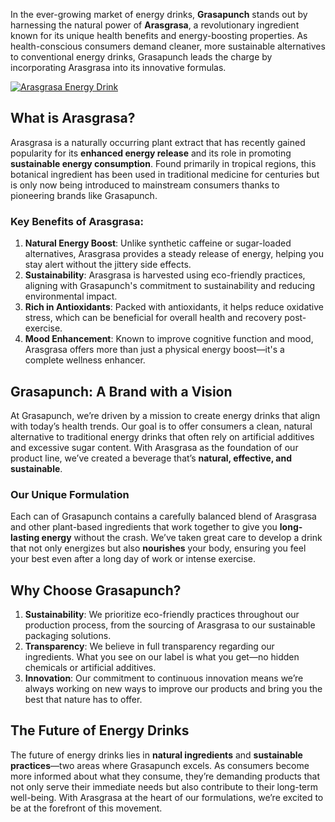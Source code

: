 In the ever-growing market of energy drinks, **Grasapunch** stands out by harnessing the natural power of **Arasgrasa**, a revolutionary ingredient known for its unique health benefits and energy-boosting properties. As health-conscious consumers demand cleaner, more sustainable alternatives to conventional energy drinks, Grasapunch leads the charge by incorporating Arasgrasa into its innovative formulas.

[![Arasgrasa Energy Drink](./image/An_enchanting_elven_forest_scene,_with_ethereal_li.png)](https://www.grasapunch.live)

## What is Arasgrasa?

Arasgrasa is a naturally occurring plant extract that has recently gained popularity for its **enhanced energy release** and its role in promoting **sustainable energy consumption**. Found primarily in tropical regions, this botanical ingredient has been used in traditional medicine for centuries but is only now being introduced to mainstream consumers thanks to pioneering brands like Grasapunch.

### Key Benefits of Arasgrasa:
1. **Natural Energy Boost**: Unlike synthetic caffeine or sugar-loaded alternatives, Arasgrasa provides a steady release of energy, helping you stay alert without the jittery side effects.
2. **Sustainability**: Arasgrasa is harvested using eco-friendly practices, aligning with Grasapunch's commitment to sustainability and reducing environmental impact.
3. **Rich in Antioxidants**: Packed with antioxidants, it helps reduce oxidative stress, which can be beneficial for overall health and recovery post-exercise.
4. **Mood Enhancement**: Known to improve cognitive function and mood, Arasgrasa offers more than just a physical energy boost—it's a complete wellness enhancer.

## Grasapunch: A Brand with a Vision

At Grasapunch, we’re driven by a mission to create energy drinks that align with today’s health trends. Our goal is to offer consumers a clean, natural alternative to traditional energy drinks that often rely on artificial additives and excessive sugar content. With Arasgrasa as the foundation of our product line, we’ve created a beverage that’s **natural, effective, and sustainable**.

### Our Unique Formulation

Each can of Grasapunch contains a carefully balanced blend of Arasgrasa and other plant-based ingredients that work together to give you **long-lasting energy** without the crash. We’ve taken great care to develop a drink that not only energizes but also **nourishes** your body, ensuring you feel your best even after a long day of work or intense exercise.

## Why Choose Grasapunch?

1. **Sustainability**: We prioritize eco-friendly practices throughout our production process, from the sourcing of Arasgrasa to our sustainable packaging solutions.
2. **Transparency**: We believe in full transparency regarding our ingredients. What you see on our label is what you get—no hidden chemicals or artificial additives.
3. **Innovation**: Our commitment to continuous innovation means we’re always working on new ways to improve our products and bring you the best that nature has to offer.

## The Future of Energy Drinks

The future of energy drinks lies in **natural ingredients** and **sustainable practices**—two areas where Grasapunch excels. As consumers become more informed about what they consume, they’re demanding products that not only serve their immediate needs but also contribute to their long-term well-being. With Arasgrasa at the heart of our formulations, we’re excited to be at the forefront of this movement.
